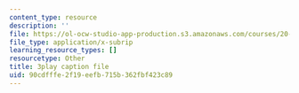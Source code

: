 ```yaml
---
content_type: resource
description: ''
file: https://ol-ocw-studio-app-production.s3.amazonaws.com/courses/20-219-becoming-the-next-bill-nye-writing-and-hosting-the-educational-show-january-iap-2015/90cdfffe2f19eefb715b362fbf423c89_rCG6r6gotZQ.srt
file_type: application/x-subrip
learning_resource_types: []
resourcetype: Other
title: 3play caption file
uid: 90cdfffe-2f19-eefb-715b-362fbf423c89
---
```


